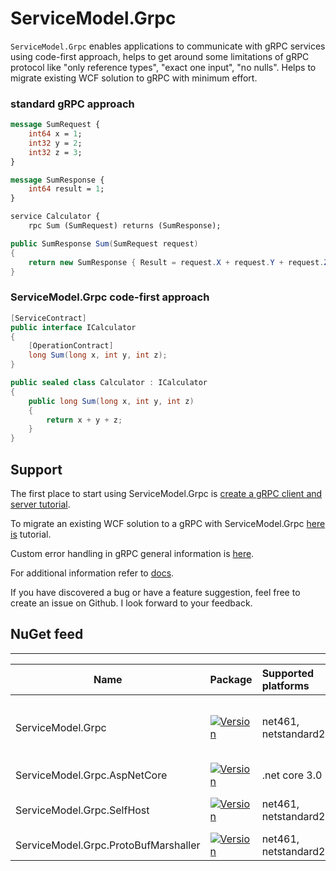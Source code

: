 # ServiceModel.Grpc

`ServiceModel.Grpc` enables applications to communicate with gRPC services using code-first approach, helps to get around some limitations of gRPC protocol like "only reference types", "exact one input", "no nulls". Helps to migrate existing WCF solution to gRPC with minimum effort.

### standard gRPC approach

``` proto
message SumRequest {
	int64 x = 1;
	int32 y = 2;
	int32 z = 3;
}

message SumResponse {
	int64 result = 1;
}

service Calculator {
    rpc Sum (SumRequest) returns (SumResponse);
```

``` c#
public SumResponse Sum(SumRequest request)
{
    return new SumResponse { Result = request.X + request.Y + request.Z };
}
```

### ServiceModel.Grpc code-first approach

``` c#
[ServiceContract]
public interface ICalculator
{
    [OperationContract]
    long Sum(long x, int y, int z);
}

public sealed class Calculator : ICalculator
{
    public long Sum(long x, int y, int z)
    {
        return x + y + z;
    }
}
```

## Support

The first place to start using ServiceModel.Grpc is [create a gRPC client and server tutorial](https://max-ieremenko.github.io/ServiceModel.Grpc/CreateClientAndServerASPNETCore.html).

To migrate an existing WCF solution to a gRPC with ServiceModel.Grpc [here is](https://max-ieremenko.github.io/ServiceModel.Grpc/MigrateWCFServiceTogRPC.html) tutorial.

Custom error handling in gRPC general information is [here](https://max-ieremenko.github.io/ServiceModel.Grpc/error-handling-general.html).

For additional information refer to [docs](https://max-ieremenko.github.io/ServiceModel.Grpc/).

If you have discovered a bug or have a feature suggestion, feel free to create an issue on Github.
I look forward to your feedback.

## NuGet feed

-----
Name | Package | Supported platforms | Description
-----| :------ |:------------------- | :----------
ServiceModel.Grpc | [![Version](https://img.shields.io/nuget/vpre/ServiceModel.Grpc.svg)](https://www.nuget.org/packages/ServiceModel.Grpc) | net461, netstandard2.0/2.1 | main internal functionality, basic Grpc.Core.Api extensions, ClientFactory
ServiceModel.Grpc.AspNetCore | [![Version](https://img.shields.io/nuget/vpre/ServiceModel.Grpc.AspNetCore.svg)](https://www.nuget.org/packages/ServiceModel.Grpc.AspNetCore) | .net core 3.0 | Grpc.AspNetCore.Server extensions
ServiceModel.Grpc.SelfHost | [![Version](https://img.shields.io/nuget/vpre/ServiceModel.Grpc.SelfHost.svg)](https://www.nuget.org/packages/ServiceModel.Grpc.SelfHost) | net461, netstandard2.0/2.1 | Grpc.Core extensions for self-hosted Grpc.Core.Server
ServiceModel.Grpc.ProtoBufMarshaller | [![Version](https://img.shields.io/nuget/vpre/ServiceModel.Grpc.ProtoBufMarshaller.svg)](https://www.nuget.org/packages/ServiceModel.Grpc.ProtoBufMarshaller) | net461, netstandard2.0/2.1 | marshaller factory based on protobuf-net
